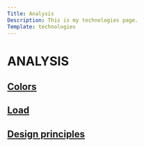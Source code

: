 ```yaml
---
Title: Analysis
Description: This is my technologies page.
Template: technologies
---
```



# ANALYSIS

<div class="box span-1">

<h2><a href="%base_url%?analysis/01_colors">Colors</a></h2>

</div>


<div class="box span-2">

<h2><a href="%base_url%?analysis/02_load">Load</a></h2>

</div>


<div class="box span-2">

<h2><a href="%base_url%?analysis/03_design_principles">Design principles</a></h2>

</div>

<!--
<div class="box span-1">

<h2><a href="%base_url%?technology/php">PHP</a></h2>

</div>


<div class="box span-3">

<h2><a href="%base_url%?technology/python">PYTHON</a></h2>

</div>


<div class="box span-1">

<h2><a href="%base_url%?technology/git">GIT</a></h2>

</div>


<div class="box span-2">

<h2><a href="%base_url%?technology/sqlite">SQLITE</a></h2>

</div>
-->